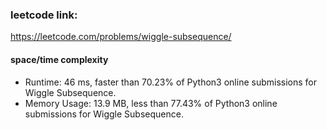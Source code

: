 ### leetcode link:

https://leetcode.com/problems/wiggle-subsequence/

#### space/time complexity

- Runtime: 46 ms, faster than 70.23% of Python3 online submissions for Wiggle Subsequence.
- Memory Usage: 13.9 MB, less than 77.43% of Python3 online submissions for Wiggle Subsequence.
